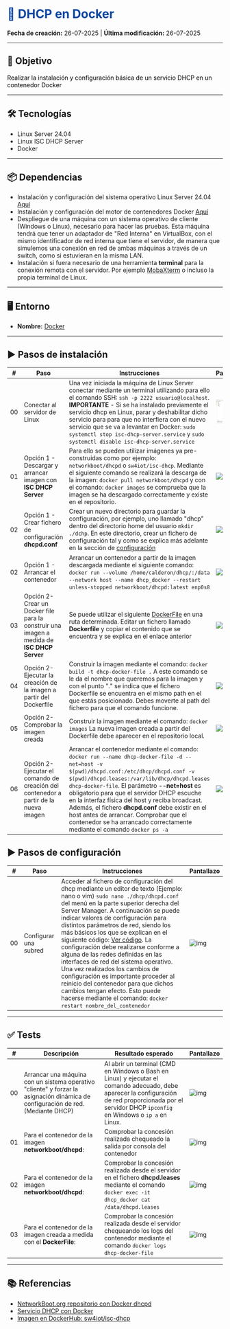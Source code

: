 <h1 style="color:#0d47a1;">📘 DHCP en Docker</h1>

<p><strong>Fecha de creación:</strong> 26-07-2025 | <strong>Última modificación:</strong> 26-07-2025</p>

---

## 🎯 Objetivo

<p style="color:#000000;">
  Realizar la instalación y configuración básica de un servicio DHCP en un contenedor Docker
</p>

---

## 🛠️ Tecnologías

- Linux Server 24.04
- Linux ISC DHCP Server
- Docker

---

## 📦 Dependencias

- Instalación y configuración del sistema operativo Linux Server 24.04 [Aquí](../../01%20entornos/linux/00%20Linux%20Server2404.md)
- Instalación y configuración del motor de contenedores Docker [Aquí](../../01%20entornos/contenedores/00%20Docker.md)
- Despliegue de una máquina con un sistema operativo de cliente (Windows o Linux), necesario para hacer las pruebas. Esta máquina tendrá que tener un adaptador de "Red Interna" en VirtualBox, con el mismo identificador de red interna que tiene el servidor, de manera que simulemos una conexión en red de ambas máquinas a través de un switch, como si estuvieran en la misma LAN.
- Instalación si fuera necesario de una herramienta **terminal** para la conexión remota con el servidor. Por ejemplo [MobaXterm](https://mobaxterm.mobatek.net/download.html) o incluso la propia terminal de Linux.

---

## 🖥️ Entorno

- <strong>Nombre:</strong> [Docker](../../01%20entornos/contenedores/00%20Docker.md)

---

## ▶️ Pasos de instalación

| #  | Paso       | Instrucciones       | Pantallazo    |
|----|------------|---------------------|---------------|
| 00 | Conectar al servidor de Linux | Una vez iniciada la máquina de Linux Server conectar mediante un terminal utilizando para ello el comando SSH: `ssh -p 2222 usuario@localhost`. **IMPORTANTE** - Si se ha instalado previamente el servicio dhcp en Linux, parar y deshabilitar dicho servicio para para que no interfiera con el nuevo servicio que se va a levantar en Docker: `sudo systemctl stop isc-dhcp-server.service` y `sudo systemctl disable isc-dhcp-server.service`   | ![img](../../01%20entornos/linux/assets/00/00_tests_instalacion_linux_server_2404.png)    |
| 01 | Opción 1 - Descargar y arrancar imagen con **ISC DHCP Server**   | Para ello se pueden utilizar imágenes ya pre-construidas como por ejemplo: `networkboot/dhcpd` o `sw4iot/isc-dhcp`. Mediante el siguiente comando se realizará la descarga de la imagen: `docker pull networkboot/dhcpd` y con el comando: `docker images` se comprueba que la imagen se ha descargado correctamente y existe en el repositorio.  | ![img](./assets/02/00_instalacion_dhcp_docker.png)   |
| 02 | Opción 1 - Crear fichero de configuración **dhcpd.conf**   | Crear un nuevo directorio para guardar la configuración, por ejemplo, uno llamado "dhcp" dentro del directorio home del usuario `mkdir ./dchp`. En este directorio, crear un fichero de configuración tal y como se explica más adelante en la sección de [configuración](#️-pasos-de-configuración) | ![img](./assets/02/01_instalacion_dhcp_docker.png)   |
| 02 | Opción 1 - Arrancar el contenedor   | Arrancar un contenedor a partir de la imagen descargada mediante el siguiente comando: `docker run --volume /home/calderon/dhcp/:/data --network host --name dhcp_docker --restart unless-stopped networkboot/dhcpd:latest enp0s8` | ![img](./assets/02/02_instalacion_dhcp_docker.png)   |
| 03 | Opción 2- Crear un Docker file para la construir una imagen a medida de **ISC DHCP Server** | Se puede utilizar el siguiente [DockerFile](./assets/code/02/dockerfile_iscdhcp.md) en una ruta determinada. Editar un fichero llamado **Dockerfile** y copiar el contenido que se encuentra y se explica en el enlace anterior | ![img](./assets/02/03_instalacion_dhcp_docker.png)   |
| 04 | Opción 2- Ejecutar la creación de la imagen a partir del Dockerfile   | Construir la imagen mediante el comando: `docker build -t dhcp-docker-file .` A este comando se le da el nombre que queremos para la imagen y con el punto "." se indica que el fichero Dockerfile se encuentra en el mismo path en el que estás posicionado. Debes moverte al path del fichero para que el comando funcione.  | ![img](./assets/02/04_instalacion_dhcp_docker.png)   |
| 05 | Opción 2- Comprobar la imagen creada   | Construir la imagen mediante el comando: `docker images` La nueva imagen creada a partir del Dockerfile debe aparecer en el repositorio local.  | ![img](./assets/02/05_instalacion_dhcp_docker.png)   |
| 06 | Opción 2- Ejecutar el comando de creación del contenedor a partir de la nueva imagen   | Arrancar el contenedor mediante el comando: `docker run --name dhcp-docker-file -d --net=host -v $(pwd)/dhcpd.conf:/etc/dhcp/dhcpd.conf -v $(pwd)/dhcpd.leases:/var/lib/dhcp/dhcpd.leases dhcp-docker-file`. El parámetro **--net=host** es obligatorio para que el servidor DHCP escuche en la interfaz física del host y reciba broadcast. Además, el fichero **dhcpd.conf** debe existir en el host antes de arrancar. Comprobar que el contenedor se ha arrancado correctamente mediante el comando `docker ps -a`  | ![img](./assets/02/06_instalacion_dhcp_docker.png)   |

## ▶️ Pasos de configuración

| #  | Paso       | Instrucciones       | Pantallazo    |
|----|------------|---------------------|---------------|
| 00 | Configurar una subred | Acceder al fichero de configuración del dhcp mediante un editor de texto (Ejemplo: nano o vim) `sudo nano ./dhcp/dhcpd.conf` del menú en la parte superior derecha del Server Manager. A continuación se puede indicar valores de configuración para distintos parámetros de red, siendo los más básicos los que se explican en el siguiente código: [Ver código](./assets/code/00/configuracion_subred.md). La configuración debe realizarse conforme a alguna de las redes definidas en las interfaces de red del sistema operativo. Una vez realizados los cambios de configuración es importante proceder al reinicio del contenedor para que dichos cambios tengan efecto. Esto puede hacerse mediante el comando: `docker restart nombre_del_contenedor`  | ![img](./assets/02/01_instalacion_dhcp_docker.png)   |

---

## ✅ Tests

| #  | Descripción       | Resultado esperado       | Pantallazo    |
|----|-------------------|--------------------------|---------------|
| 00 | Arrancar una máquina con un sistema operativo "cliente" y forzar la asignación dinámica de configuración de red. (Mediante DHCP)   | Al abrir un terminal (CMD en Windows o Bash en Linux) y ejecutar el comando adecuado, debe aparecer la configuración de red proporcionada por el servidor DHCP  `ipconfig ` en Windows o `ip a` en Linux.  | ![img](./assets/02/00_tests_instalacion_dhcp_docker.png)   |
| 01 | Para el contenedor de la imagen **networkboot/dhcpd**:  | Comprobar la concesión realizada chequeado la salida por consola del contenedor | ![img](./assets/02/01_tests_instalacion_dhcp_docker.png)   |
| 02 | Para el contenedor de la imagen **networkboot/dhcpd**:  | Comprobar la concesión realizada desde el servidor en el fichero **dhcpd.leases** mediante el comando `docker exec -it dhcp_docker cat /data/dhcpd.leases`  | ![img](./assets/02/02_tests_instalacion_dhcp_docker.png)   |
| 03 | Para el contenedor de la imagen creada a medida con el **DockerFile**:  | Comprobar la concesión realizada desde el servidor chequeando los logs del contenedor mediante el comando `docker logs dhcp-docker-file`  | ![img](./assets/02/03_tests_instalacion_dhcp_docker.png)   |

---

## 📚 Referencias

- [NetworkBoot.org repositorio con Docker dhcpd](https://github.com/networkboot/docker-dhcpd)
- [Servicio DHCP con Docker](https://www.youtube.com/watch?v=eokbp2M-da4)
- [Imagen en DockerHub: sw4iot/isc-dhcp ](https://hub.docker.com/r/sw4iot/isc-dhcp)



